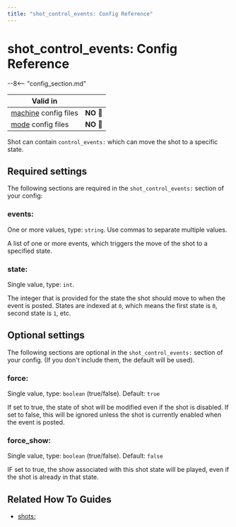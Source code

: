 ```yaml
---
title: "shot_control_events: Config Reference"
---
```


# shot_control_events: Config Reference

--8<-- "config_section.md"

| Valid in | |
|-----|:----:|
|[machine](instructions/machine_config.md) config files |**NO** :no_entry_sign:|
|[mode](instructions/mode_config.md) config files|**NO** :no_entry_sign:|

Shot can contain `control_events:` which can move the shot to a specific
state.

## Required settings

The following sections are required in the `shot_control_events:`
section of your config:

### events:

One or more values, type: `string`. Use commas to separate multiple
values.

A list of one or more events, which triggers the move of the shot to a
specified state.

### state:

Single value, type: `int`.

The integer that is provided for the state the shot should move to when
the event is posted. States are indexed at `0`, which means the first
state is `0`, second state is `1`, etc.

## Optional settings

The following sections are optional in the `shot_control_events:`
section of your config. (If you don't include them, the default will be
used).

### force:

Single value, type: `boolean` (true/false). Default: `true`

If set to true, the state of shot will be modified even if the shot is
disabled. If set to false, this will be ignored unless the shot is
currently enabled when the event is posted.

### force_show:

Single value, type: `boolean` (true/false). Default: `false`

IF set to true, the show associated with this shot state will be played,
even if the shot is already in that state.

## Related How To Guides

* [shots:](shots.md)
